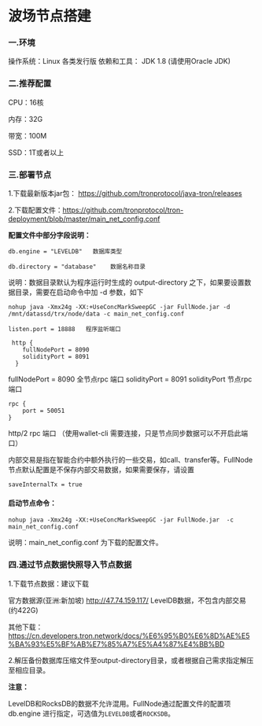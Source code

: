 # 波场节点搭建

### 一.环境

操作系统：Linux 各类发行版
依赖和工具： JDK 1.8 (请使用Oracle JDK)

### 二.推荐配置

CPU：16核

内存：32G 	

带宽：100M 	

SSD：1T或者以上

### 三.部署节点

1.下载最新版本jar包： https://github.com/tronprotocol/java-tron/releases 

2.下载配置文件：https://github.com/tronprotocol/tron-deployment/blob/master/main_net_config.conf 

**配置文件中部分字段说明：**
```
db.engine = "LEVELDB"   数据库类型
```
```
db.directory = "database"    数据名称目录
```

说明：数据目录默认为程序运行时生成的 output-directory 之下，如果要设置数据目录，需要在启动命令中加 -d 参数，如下

```
nohup java -Xmx24g -XX:+UseConcMarkSweepGC -jar FullNode.jar -d /mnt/datassd/trx/node/data -c main_net_config.conf
```

```
listen.port = 18888   程序监听端口
```

```
 http {
    fullNodePort = 8090
    solidityPort = 8091
  }
```
fullNodePort = 8090    全节点rpc 端口
solidityPort = 8091    solidityPort 节点rpc 端口


```
rpc {
    port = 50051   
}
```
http/2 rpc 端口 （使用wallet-cli 需要连接，只是节点同步数据可以不开启此端口）



内部交易是指在智能合约中额外执行的一些交易，如call、transfer等。FullNode节点默认配置是不保存内部交易数据，如果需要保存，请设置 

```
saveInternalTx = true
```

#### 启动节点命令：

```
nohup java -Xmx24g -XX:+UseConcMarkSweepGC -jar FullNode.jar  -c main_net_config.conf
```

说明：main_net_config.conf 为下载的配置文件。

### **四.通过节点数据快照导入节点数据**

1.下载节点数据：建议下载 

官方数据源(亚洲:新加坡)	 http://47.74.159.117/	    LevelDB数据，不包含内部交易 (约422G)

其他下载：https://cn.developers.tron.network/docs/%E6%95%B0%E6%8D%AE%E5%BA%93%E5%BF%AB%E7%85%A7%E5%A4%87%E4%BB%BD 

2.解压备份数据库压缩文件至output-directory目录，或者根据自己需求指定解压至相应目录。

**注意：**

LevelDB和RocksDB的数据不允许混用。FullNode通过配置文件的配置项
db.engine 进行指定，可选值为`LEVELDB`或者`ROCKSDB`。


